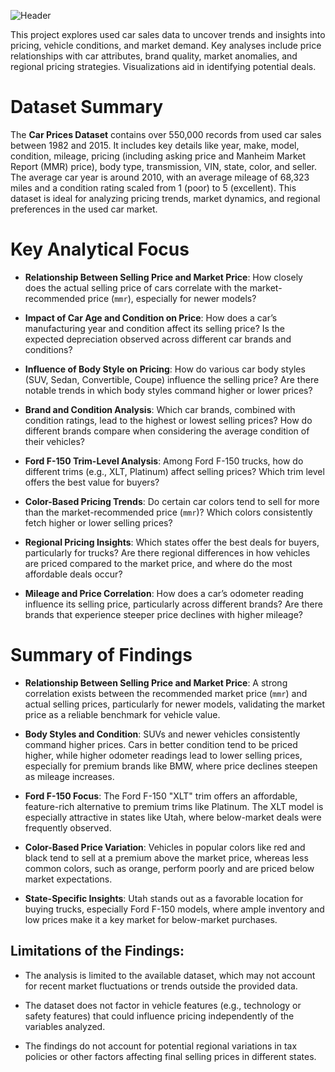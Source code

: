![Header](https://github.com/user-attachments/assets/18e33fd4-df67-4ee2-9eca-cf2e9e028ce4)

This project explores used car sales data to uncover trends and insights into pricing, vehicle conditions, and market demand. Key analyses include price relationships with car attributes, brand quality, market anomalies, and regional pricing strategies. Visualizations aid in identifying potential deals.

# Dataset Summary

The **Car Prices Dataset** contains over 550,000 records from used car sales between 1982 and 2015. It includes key details like year, make, model, condition, mileage, pricing (including asking price and Manheim Market Report (MMR) price), body type, transmission, VIN, state, color, and seller. The average car year is around 2010, with an average mileage of 68,323 miles and a condition rating scaled from 1 (poor) to 5 (excellent). This dataset is ideal for analyzing pricing trends, market dynamics, and regional preferences in the used car market.

# Key Analytical Focus

- **Relationship Between Selling Price and Market Price**: How closely does the actual selling price of cars correlate with the market-recommended price (`mmr`), especially for newer models?

- **Impact of Car Age and Condition on Price**: How does a car’s manufacturing year and condition affect its selling price? Is the expected depreciation observed across different car brands and conditions?

- **Influence of Body Style on Pricing**: How do various car body styles (SUV, Sedan, Convertible, Coupe) influence the selling price? Are there notable trends in which body styles command higher or lower prices?

- **Brand and Condition Analysis**: Which car brands, combined with condition ratings, lead to the highest or lowest selling prices? How do different brands compare when considering the average condition of their vehicles?

- **Ford F-150 Trim-Level Analysis**: Among Ford F-150 trucks, how do different trims (e.g., XLT, Platinum) affect selling prices? Which trim level offers the best value for buyers?

- **Color-Based Pricing Trends**: Do certain car colors tend to sell for more than the market-recommended price (`mmr`)? Which colors consistently fetch higher or lower selling prices?

- **Regional Pricing Insights**: Which states offer the best deals for buyers, particularly for trucks? Are there regional differences in how vehicles are priced compared to the market price, and where do the most affordable deals occur?

- **Mileage and Price Correlation**: How does a car’s odometer reading influence its selling price, particularly across different brands? Are there brands that experience steeper price declines with higher mileage?


# Summary of Findings

- **Relationship Between Selling Price and Market Price**: A strong correlation exists between the recommended market price (`mmr`) and actual selling prices, particularly for newer models, validating the market price as a reliable benchmark for vehicle value.

- **Body Styles and Condition**: SUVs and newer vehicles consistently command higher prices. Cars in better condition tend to be priced higher, while higher odometer readings lead to lower selling prices, especially for premium brands like BMW, where price declines steepen as mileage increases.

- **Ford F-150 Focus**: The Ford F-150 "XLT" trim offers an affordable, feature-rich alternative to premium trims like Platinum. The XLT model is especially attractive in states like Utah, where below-market deals were frequently observed.

- **Color-Based Price Variation**: Vehicles in popular colors like red and black tend to sell at a premium above the market price, whereas less common colors, such as orange, perform poorly and are priced below market expectations.

- **State-Specific Insights**: Utah stands out as a favorable location for buying trucks, especially Ford F-150 models, where ample inventory and low prices make it a key market for below-market purchases.


## Limitations of the Findings:

- The analysis is limited to the available dataset, which may not account for recent market fluctuations or trends outside the provided data.

- The dataset does not factor in vehicle features (e.g., technology or safety features) that could influence pricing independently of the variables analyzed.

- The findings do not account for potential regional variations in tax policies or other factors affecting final selling prices in different states.



